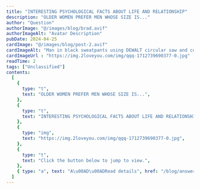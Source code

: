 ```yaml
---
title: "INTERESTING PSYCHOLOGICAL FACTS ABOUT LIFE AND RELATIONSHIP"
description: "OLDER WOMEN PREFER MEN WHOSE SIZE IS..."
author: "Question"
authorImage: "@/images/blog/brad.avif"
authorImageAlt: "Avatar Description"
pubDate: 2024-04-25
cardImage: "@/images/blog/post-2.avif"
cardImageAlt: "Man in black sweatpants using DEWALT circular saw and cutting a wood plank"
cardImageUrl : "https://img.2loveyou.com/img/qqq-1712739690377-0.jpg"
readTime: 2
tags: ["Unclassified"]
contents:
  [
    {
      type: "t",
      text: "OLDER WOMEN PREFER MEN WHOSE SIZE IS...",
    },
    {
      type: "t",
      text: "INTERESTING PSYCHOLOGICAL FACTS ABOUT LIFE AND RELATIONSHIP",
    },
    {
      type: "img",
      text: "https://img.2loveyou.com/img/qqq-1712739690377-0.jpg",
    },
    {
      type: "t",
      text: "Click the button below to jump to view.",
    },
    { type: "a", text: "A\u00AD\u00ADRead details", href: "/blog/answer-1712739690377-493255/" },
  ]
---
```

